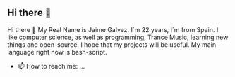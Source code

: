 ## Hi there 👋

Hi there 👋 My Real Name is Jaime Galvez. I´m 22 years, I´m from Spain. I like computer science, as well as programming, Trance Music, learning new things and open-source. I hope that my projects will be useful. My main language right now is bash-script.

- 📫 How to reach me: ...
  

  
<!--
**TheHellishPandaa/TheHellishPandaa** is a ✨ _special_ ✨ repository because its `README.md` (this file) appears on your GitHub profile.

Here are some ideas to get you started:

- 🔭 I’m currently working on ...
- 🌱 I’m currently learning ...
- 👯 I’m looking to collaborate on ...
- 🤔 I’m looking for help with ...
- 💬 Ask me about ...
- 📫 How to reach me: ...
- 😄 Pronouns: ...
- ⚡ Fun fact: ...
-->
